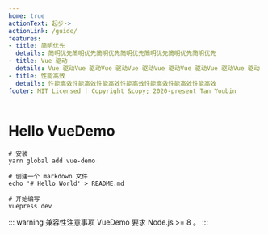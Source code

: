 ```yaml
---
home: true
actionText: 起步->
actionLink: /guide/
features:
- title: 简明优先
  details: 简明优先简明优先简明优先简明优先简明优先简明优先简明优先
- title: Vue 驱动
  details: Vue 驱动Vue 驱动Vue 驱动Vue 驱动Vue 驱动Vue 驱动Vue 驱动Vue 驱动
- title: 性能高效
  details: 性能高效性能高效性能高效性能高效性能高效性能高效性能高效
footer: MIT Licensed | Copyright &copy; 2020-present Tan Youbin
---
```

# Hello VueDemo

```js{2}
# 安装
yarn global add vue-demo

# 创建一个 markdown 文件
echo '# Hello World' > README.md

# 开始编写
vuepress dev

```

::: warning 兼容性注意事项
VueDemo 要求 Node.js >= 8 。
::: 


